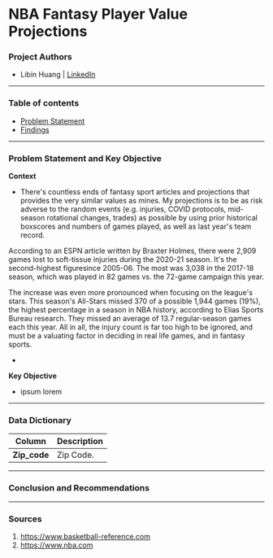 # NBA Fantasy Player Value Projections

### Project Authors
- Libin Huang | <u>[LinkedIn](https://www.linkedin.com/in/libinh/)</u>

---

### Table of contents
- <u>[Problem Statement](#Problem-Statement-and-Key-Objective)</u>
- <u>[Findings](#Findings)</u>

---

### Problem Statement and Key Objective

<b> Context </b>

- There's countless ends of fantasy sport articles and projections that provides the very similar values as mines. 
My projections is to be as risk adverse to the random events (e.g. injuries, COVID protocols, mid-season rotational changes, trades) as possible by using prior historical boxscores and numbers of games played,  as well as last year's team record.

According to an ESPN article written by Braxter Holmes, there were 2,909 games lost to soft-tissue injuries during the 2020-21 season. It's the second-highest figuresince 2005-06. The most was 3,038 in the 2017-18 season, which was played in 82 games vs. the 72-game campaign this year.

The increase was even more pronounced when focusing on the league's stars. This season's All-Stars missed 370 of a possible 1,944 games (19%), the highest percentage in a season in NBA history, according to Elias Sports Bureau research. They missed an average of 13.7 regular-season games each this year. All in all, the injury count is far too high to be ignored, and must be a valuating factor in deciding in real life games, and in fantasy sports.


- 
<b> Key Objective </b>
- ipsum lorem

---

### Data Dictionary
| Column | Description |
| --- | --- |
| **Zip_code** | Zip Code. |


---

### Conclusion and Recommendations


---

### Sources
1. https://www.basketball-reference.com
2. https://www.nba.com
